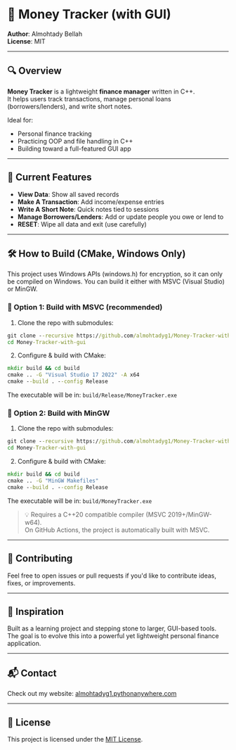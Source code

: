 # 💸 Money Tracker (with GUI)

**Author**: Almohtady Bellah  
**License**: MIT   

---

## 🔍 Overview

**Money Tracker** is a lightweight **finance manager** written in C++.  
It helps users track transactions, manage personal loans (borrowers/lenders), and write short notes.

Ideal for:
- Personal finance tracking
- Practicing OOP and file handling in C++
- Building toward a full-featured GUI app

---

## 📜 Current Features

- **View Data**: Show all saved records  
- **Make A Transaction**: Add income/expense entries  
- **Write A Short Note**: Quick notes tied to sessions  
- **Manage Borrowers/Lenders**: Add or update people you owe or lend to  
- **RESET**: Wipe all data and exit (use carefully)  

---

## 🛠️ How to Build (CMake, Windows Only)

This project uses Windows APIs (windows.h) for encryption, so it can only be compiled on Windows.
You can build it either with MSVC (Visual Studio) or MinGW.

### 🔹 Option 1: Build with MSVC (recommended)

1. Clone the repo with submodules:
```cmd
git clone --recursive https://github.com/almohtadyg1/Money-Tracker-with-gui.git
cd Money-Tracker-with-gui
```
2. Configure & build with CMake:
```cmd
mkdir build && cd build
cmake .. -G "Visual Studio 17 2022" -A x64
cmake --build . --config Release
```

The executable will be in:
`build/Release/MoneyTracker.exe`

### 🔹 Option 2: Build with MinGW

1. Clone the repo with submodules:
```cmd
git clone --recursive https://github.com/almohtadyg1/Money-Tracker-with-gui.git
cd Money-Tracker-with-gui
```
2. Configure & build with CMake:
```cmd
mkdir build && cd build
cmake .. -G "MinGW Makefiles"
cmake --build . --config Release
```

The executable will be in:
`build/MoneyTracker.exe`

> 💡 Requires a C++20 compatible compiler (MSVC 2019+/MinGW-w64).  
> On GitHub Actions, the project is automatically built with MSVC.

---

## 🤝 Contributing

Feel free to open issues or pull requests if you'd like to contribute ideas, fixes, or improvements.

---

## 🧠 Inspiration

Built as a learning project and stepping stone to larger, GUI-based tools.  
The goal is to evolve this into a powerful yet lightweight personal finance application.


---

## 📬 Contact

Check out my website: [almohtadyg1.pythonanywhere.com](https://almohtadyg1.pythonanywhere.com/)

---

## 🪪 License

This project is licensed under the [MIT License](https://opensource.org/licenses/MIT).
